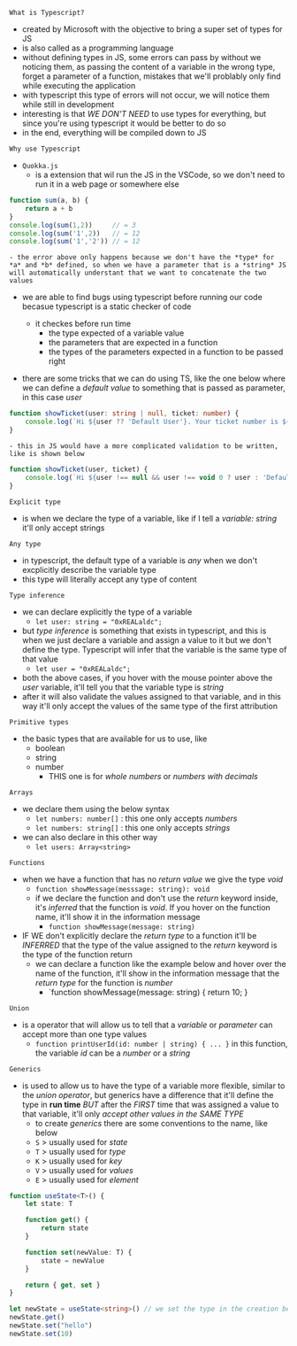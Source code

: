 `What is Typescript?`
- created by Microsoft with the objective to bring a super set of types for JS
- is also called as a programming language
- without defining types in JS, some errors can pass by without we noticing them, as passing the content of a variable in the wrong type, forget a parameter of a function, mistakes that we'll problably only find while executing the application
- with typescript this type of errors will not occur, we will notice them while still in development
- interesting is that *WE DON'T NEED* to use types for everything, but since you're using typescript it would be better to do so
- in the end, everything will be compiled down to JS

`Why use Typescript`
- `Quokka.js` 
	- is a extension that wil run the JS in the VSCode, so we don't need to run it in a web page or somewhere else
```javascript
function sum(a, b) {
	return a + b
}
console.log(sum(1,2))     // = 3
console.log(sum('1',2))   // = 12
console.log(sum('1','2')) // = 12
```
	- the error above only happens because we don't have the *type* for *a* and *b* defined, so when we have a parameter that is a *string* JS will automatically understant that we want to concatenate the two values

- we are able to find bugs using typescript before running our code becasue typescript is a static checker of code
	- it checkes before run time 
		- the type expected of a variable value
		- the parameters that are expected in a function
		- the types of the parameters expected in a function to be passed right

- there are some tricks that we can do using TS, like the one below where we can define a *default value* to something that is passed as parameter, in this case *user* 
```typescript
function showTicket(user: string | null, ticket: number) {
	console.log(`Hi ${user ?? 'Default User'}. Your ticket number is ${ticket}`)
}
```
	- this in JS would have a more complicated validation to be written, like is shown below
```javascript
function showTicket(user, ticket) { 
	console.log(`Hi ${user !== null && user !== void 0 ? user : 'Default User'}. Your ticket number is ${ticket}`); 
}
```

`Explicit type` 
- is when we declare the type of a variable, like if I tell a *variable: string* it'll only accept strings

`Any type` 
- in typescript, the default type of a variable is *any* when we don't excplicitly describe the variable type
- this type will literally accept any type of content

`Type inference`
- we can declare explicitly the type of a variable 
	- `let user: string = "0xREALaldc";` 
- but *type inference* is something that exists in typescript, and this is when we just declare a variable and assign a value to it but we don't define the type. Typescript will infer that the variable is the same type of that value
	- `let user = "0xREALaldc";` 
- both the above cases, if you hover with the mouse pointer above the *user* variable, it'll tell you that the variable type is *string* 
- after it will also validate the values assigned to that variable, and in this way it'll only accept the values of the same type of the first attribution 

`Primitive types`
- the basic types that are available for us to use, like
	- boolean
	- string
	- number
		- THIS one is for *whole numbers* or *numbers with decimals* 

`Arrays` 
- we declare them using the below syntax
	- `let numbers: number[]` : this one only accepts *numbers*
	- `let numbers: string[]` : this one only accepts *strings* 
- we can also declare in this other way
	- `let users: Array<string>` 

`Functions` 
- when we have a function that has no *return value* we give the type *void*
	- `function showMessage(messsage: string): void` 
	- if we declare the function and don't use the *return* keyword inside, it's *inferred* that the function is *void*. If you hover on the function name, it'll show it in the information message
		- `function showMessage(message: string)` 
- IF WE don't explicitly declare the *return type* to a function it'll be *INFERRED* that the type of the value assigned to the *return* keyword is the type of the function return
	- we can declare a function like the example below and hover over the name of the function, it'll show in the information message that the *return type* for the function is *number*
		- `function showMessage(message: string) { return 10; }

`Union` 
- is a operator that will allow us to tell that a *variable* or *parameter* can accept more than one type values
	- `function printUserId(id: number | string) { ... }` in this function, the variable *id* can be a *number* or a *string*

`Generics` 
- is used to allow us to have the type of a variable more flexible, similar to the *union operator*, but generics have a difference that it'll define the type in **run time** *BUT* after the *FIRST* time that was assigned a value to that variable, it'll only *accept other values in the SAME TYPE* 
	- to create *generics* there are some conventions to the name, like below
	- `S` > usually used for *state*
	- `T` > usually used for *type*
	- `K` > usually used for *key*
	- `V` > usually used for *values*
	- `E` > usually used for *element*
```typescript
function useState<T>() {
	let state: T

	function get() {
		return state
	}

	function set(newValue: T) {
		state = newValue
	}

	return { get, set }
}

let newState = useState<string>() // we set the type in the creation between '<>'
newState.get()
newState.set("hello")
newState.set(10)
```
